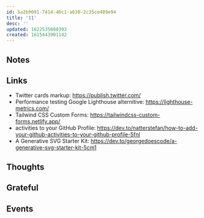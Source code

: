 ```yaml
---
id: 5a2b9691-7414-46c1-a630-2c35ce489e94
title: '11'
desc: ''
updated: 1622535080393
created: 1615443901142
---
```


## Notes


## Links

- Twitter cards markup: https://publish.twitter.com/
- Performance testing Google Lighthouse alternitive:
  https://lighthouse-metrics.com/
- Tailwind CSS Custom Forms:
  https://tailwindcss-custom-forms.netlify.app/
- activities to your GitHub Profile:
  https://dev.to/natterstefan/how-to-add-your-github-activities-to-your-github-profile-5fnl
- A Generative SVG Starter Kit:
  https://dev.to/georgedoescode/a-generative-svg-starter-kit-5cm1

## Thoughts

## Grateful

## Events
